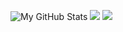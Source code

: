 ![My GitHub Stats](https://github-readme-stats.vercel.app/api?username=awu0626&show_icons=true&theme=transparent)
![](https://raw.githubusercontent.com/awu0626/github-stats/master/generated/overview.svg#gh-dark-mode-only)
![](https://raw.githubusercontent.com/awu0626/github-stats/master/generated/languages.svg#gh-dark-mode-only)


<!-- 
<p align="left"> <img src="https://github-readme-stats.vercel.app/api?username=awu0626&theme=tokyonight&show_icons=true&hide_border=true&count_private=true&include_all_commits=true" /> </p>
-->
<!--
**AWU0626/AWU0626** is a ✨ _special_ ✨ repository because its `README.md` (this file) appears on your GitHub profile.

- 🔭 I’m currently working on ...
- 🌱 I’m currently learning ...
- 👯 I’m looking to collaborate on ...
- 🤔 I’m looking for help with ...
- 💬 Ask me about ...
- 📫 How to reach me: ...
- 😄 Pronouns: ...
- ⚡ Fun fact: ...
-->
